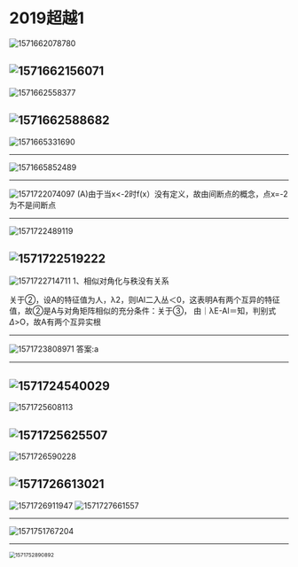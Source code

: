 # 2019超越1

![1571662078780](C:\Users\Rocky\AppData\Roaming\Typora\typora-user-images\1571662078780.png)

![1571662156071](C:\Users\Rocky\AppData\Roaming\Typora\typora-user-images\1571662156071.png)
---

![1571662558377](C:\Users\Rocky\AppData\Roaming\Typora\typora-user-images\1571662558377.png)

![1571662588682](C:\Users\Rocky\AppData\Roaming\Typora\typora-user-images\1571662588682.png)
---

![1571665331690](C:\Users\Rocky\AppData\Roaming\Typora\typora-user-images\1571665331690.png)

[^注]:当二次项中有一项是nE时可以将其直接二次展开(不是的话要注意矩阵乘法时矩阵的位置问题) 对于抽象矩阵的标准型,规范型等,联系<u>特征值</u>计算；关于第二题的思路,做题的时候是有的,但时由于觉得展不开所以没敢写

---

![1571665852489](C:\Users\Rocky\AppData\Roaming\Typora\typora-user-images\1571665852489.png)

[^注]:a=0 相似对角化

---

![1571722074097](C:\Users\Rocky\AppData\Roaming\Typora\typora-user-images\1571722074097.png)
(A)由于当x<-2时f(x）没有定义，故由间断点的概念，点x=-2为不是间断点

[^注]:左右极限不存在指的是震荡或者无穷,不是函数没有定义,这里函数x<-2时没有定义,所以不是间断点

---

![1571722489119](C:\Users\Rocky\AppData\Roaming\Typora\typora-user-images\1571722489119.png)

![1571722519222](C:\Users\Rocky\AppData\Roaming\Typora\typora-user-images\1571722519222.png)
---

![1571722714711](C:\Users\Rocky\AppData\Roaming\Typora\typora-user-images\1571722714711.png)
1、相似对角化与秩没有关系

关于②，设A的特征值为人，λ2，则IAI二入丛＜0，这表明A有两个互异的特征值，故②是A与对角矩阵相似的充分条件：关于③， 由｜λE-Al＝知，判别式$\Delta$>O，故A有两个互异实根

[^注]:本题注意条件是哪一个,即注意关系是谁推出谁;以及相似对角化的<u>充分条件</u>是1、有n个不同的特征值 2、实对称矩阵

---

![1571723808971](C:\Users\Rocky\AppData\Roaming\Typora\typora-user-images\1571723808971.png)
答案:a

---

![1571724540029](C:\Users\Rocky\AppData\Roaming\Typora\typora-user-images\1571724540029.png)
---

![1571725608113](C:\Users\Rocky\AppData\Roaming\Typora\typora-user-images\1571725608113.png)

![1571725625507](C:\Users\Rocky\AppData\Roaming\Typora\typora-user-images\1571725625507.png)
---

![1571726590228](C:\Users\Rocky\AppData\Roaming\Typora\typora-user-images\1571726590228.png)

![1571726613021](C:\Users\Rocky\AppData\Roaming\Typora\typora-user-images\1571726613021.png)
---

![1571726911947](C:\Users\Rocky\AppData\Roaming\Typora\typora-user-images\1571726911947.png)
![1571727661557](C:\Users\Rocky\AppData\Roaming\Typora\typora-user-images\1571727661557.png)

[^注]:根据积分形式选择合适的积分次序;一般来说积分式中没有哪一个就先积哪一个;若只有一个变量，则该变量留到最后积

---

![1571751767204](C:\Users\Rocky\AppData\Roaming\Typora\typora-user-images\1571751767204.png)

[^注]:当不等式一边有$e^x$这种形式时,可以考虑采用把一边除过来的方法,利用<u>自然指数求导的不变性</u>然后求导,判断驻点.

---

<img src="C:\Users\Rocky\AppData\Roaming\Typora\typora-user-images\1571752890892.png" alt="1571752890892" style="zoom:67%;" />

[^注]:第三问注意带根号的积分有两种做法,1.凑微分 2.换元法 ,是具体情况
